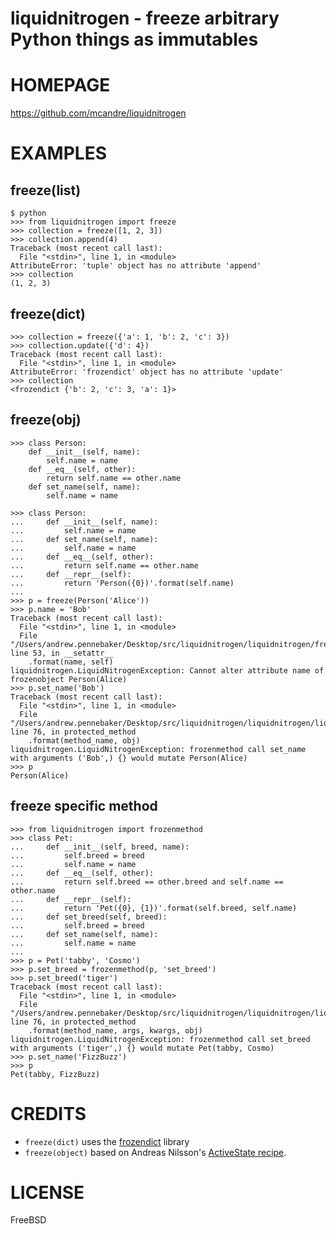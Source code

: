 # liquidnitrogen - freeze arbitrary Python things as immutables

# HOMEPAGE

https://github.com/mcandre/liquidnitrogen

# EXAMPLES

## freeze(list)

```
$ python
>>> from liquidnitrogen import freeze
>>> collection = freeze([1, 2, 3])
>>> collection.append(4)
Traceback (most recent call last):
  File "<stdin>", line 1, in <module>
AttributeError: 'tuple' object has no attribute 'append'
>>> collection
(1, 2, 3)
```

## freeze(dict)

```
>>> collection = freeze({'a': 1, 'b': 2, 'c': 3})
>>> collection.update({'d': 4})
Traceback (most recent call last):
  File "<stdin>", line 1, in <module>
AttributeError: 'frozendict' object has no attribute 'update'
>>> collection
<frozendict {'b': 2, 'c': 3, 'a': 1}>
```

## freeze(obj)

```
>>> class Person:
    def __init__(self, name):
        self.name = name
    def __eq__(self, other):
        return self.name == other.name
    def set_name(self, name):
        self.name = name

>>> class Person:
...     def __init__(self, name):
...         self.name = name
...     def set_name(self, name):
...         self.name = name
...     def __eq__(self, other):
...         return self.name == other.name
...     def __repr__(self):
...         return 'Person({0})'.format(self.name)
...
>>> p = freeze(Person('Alice'))
>>> p.name = 'Bob'
Traceback (most recent call last):
  File "<stdin>", line 1, in <module>
  File "/Users/andrew.pennebaker/Desktop/src/liquidnitrogen/liquidnitrogen/freeze.py", line 53, in __setattr__
    .format(name, self)
liquidnitrogen.LiquidNitrogenException: Cannot alter attribute name of frozenobject Person(Alice)
>>> p.set_name('Bob')
Traceback (most recent call last):
  File "<stdin>", line 1, in <module>
  File "/Users/andrew.pennebaker/Desktop/src/liquidnitrogen/liquidnitrogen/liquidnitrogen.py", line 76, in protected_method
    .format(method_name, obj)
liquidnitrogen.LiquidNitrogenException: frozenmethod call set_name with arguments ('Bob',) {} would mutate Person(Alice)
>>> p
Person(Alice)
```

## freeze specific method

```
>>> from liquidnitrogen import frozenmethod
>>> class Pet:
...     def __init__(self, breed, name):
...         self.breed = breed
...         self.name = name
...     def __eq__(self, other):
...         return self.breed == other.breed and self.name == other.name
...     def __repr__(self):
...         return 'Pet({0}, {1})'.format(self.breed, self.name)
...     def set_breed(self, breed):
...         self.breed = breed
...     def set_name(self, name):
...         self.name = name
...
>>> p = Pet('tabby', 'Cosmo')
>>> p.set_breed = frozenmethod(p, 'set_breed')
>>> p.set_breed('tiger')
Traceback (most recent call last):
  File "<stdin>", line 1, in <module>
  File "/Users/andrew.pennebaker/Desktop/src/liquidnitrogen/liquidnitrogen/liquidnitrogen.py", line 76, in protected_method
    .format(method_name, args, kwargs, obj)
liquidnitrogen.LiquidNitrogenException: frozenmethod call set_breed with arguments ('tiger',) {} would mutate Pet(tabby, Cosmo)
>>> p.set_name('FizzBuzz')
>>> p
Pet(tabby, FizzBuzz)
```

# CREDITS

* `freeze(dict)` uses the [frozendict](https://pypi.python.org/pypi/frozendict) library
* `freeze(object)` based on Andreas Nilsson's [ActiveState recipe](http://code.activestate.com/recipes/576527-freeze-make-any-object-immutable/).

# LICENSE

FreeBSD
